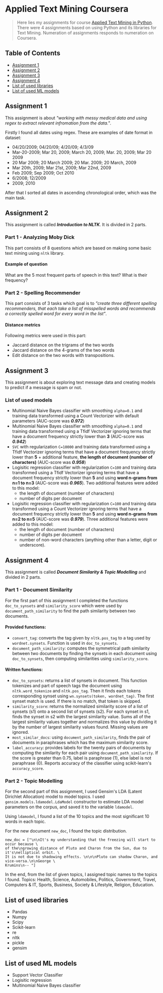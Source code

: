 # Applied Text Mining Coursera
> Here lies my assignments for course [Applied Text Mining in Python](https://www.coursera.org/learn/python-text-mining).
> There were 4 assignments based on using Python and its libraries for Text Mining.
> Numeration of assignments responds to numeration on Coursera.


## Table of Contents
* [Assignment 1](#assignment-1)
* [Assignment 2](#assignment-2)
* [Assignment 3](#assignment-3)
* [Assignment 4](#assignment-4)
* [List of used libraries](#list-of-used-libraries)
* [List of used ML models](#list-of-used-ml-models)


## Assignment 1
This assignment is about *"working with messy medical data and using regex to extract relevant infromation from the data."*.

Firstly I found all dates using regex. These are examples of date format in dataset:

- 04/20/2009; 04/20/09; 4/20/09; 4/3/09
- Mar-20-2009; Mar 20, 2009; March 20, 2009; Mar. 20, 2009; Mar 20 2009
- 20 Mar 2009; 20 March 2009; 20 Mar. 2009; 20 March, 2009
- Mar 20th, 2009; Mar 21st, 2009; Mar 22nd, 2009
- Feb 2009; Sep 2009; Oct 2010
- 6/2008; 12/2009
- 2009; 2010

After that I sorted all dates in ascending chronological order, which was the main task.


## Assignment 2
This assignment is called ***Introduction to NLTK***. It is divided in 2 parts.

### Part 1 - Analyzing Moby Dick
This part consists of 8 questions which are based on making some basic text mining using `nltk` library.

#### Example of question
What are the 5 most frequent parts of speech in this text? What is their frequency?

### Part 2 - Spelling Recommender
This part consists of 3 tasks which goal is to *"create three different spelling recommenders, that each take a list of misspelled words and recommends a correctly spelled word for every word in the list"*.

#### Distance metrics
Following metrics were used in this part:

- Jaccard distance on the trigrams of the two words
- Jaccard distance on the 4-grams of the two words
- Edit distance on the two words with transpositions.


## Assignment 3
This assignment is about exploring text message data and creating models to predict if a message is spam or not.

### List of used models
- Multinomial Naive Bayes classifier with smoothing `alpha=0.1` and training data transformed using a Count Vectorizer with default parameters (AUC-score was ***0.972***)
- Multinomial Naive Bayes classifier with smoothing `alpha=0.1` and training data transformed using a Tfidf Vectorizer ignoring terms that have a document frequency strictly lower than **3** (AUC-score was ***0.942***)
- `SVC` with regularization `C=10000` and training data transformed using a Tfidf Vectorizer ignoring terms that have a document frequency strictly lower than **5** + additional feature, **the length of document (number of characters)** (AUC-score was ***0.958***)
- Logisitic regression classifier with regularization `C=100` and training data transformed using a Tfidf Vectorizer ignoring terms that have a document frequency strictly lower than **5** and using **word n-grams from n=1 to n=3** (AUC-score was ***0.965***). Two additional features were added to this model:
  - the length of document (number of characters)
  - number of digits per document
- Logisitic regression classifier with regularization `C=100` and training data transformed using a Count Vectorizer ignoring terms that have a document frequency strictly lower than **5** and using **word n-grams from n=2 to n=5** (AUC-score was ***0.979***). Three additional features were added to this model:
  - the length of document (number of characters)
  - number of digits per document
  - number of non-word characters (anything other than a letter, digit or underscore).
 
 
## Assignment 4
This assignment is called ***Document Similarity & Topic Modelling*** and divided in 2 parts.

### Part 1 - Document Similarity
For the first part of this assignment I completed the functions `doc_to_synsets` and `similarity_score` which were used by `document_path_similarity` to find the path similarity between two documents.

#### Provided functions:
- `convert_tag`: converts the tag given by `nltk.pos_tag` to a tag used by `wordnet.synsets`. Function is used in `doc_to_synsets`.
- `document_path_similarity`: computes the symmetrical path similarity between two documents by finding the synsets in each document using `doc_to_synsets`, then computing similarities using `similarity_score`.

#### Written functions:
- `doc_to_synsets`: returns a list of synsets in document. This function tokenizes and part of speech tags the document using `nltk.word_tokenize` and `nltk.pos_tag`. Then it finds each tokens corresponding synset using `wn.synsets(token, wordnet_tag)`. The first synset match is used. If there is no match, that token is skipped.
- `similarity_score`: returns the normalized similarity score of a list of synsets (s1) onto a second list of synsets (s2). For each synset in s1, finds the synset in s2 with the largest similarity value. Sums all of the largest similarity values together and normalizes this value by dividing it by the number of largest similarity values found. Missing values are ignored.
- `most_similar_docs`: using `document_path_similarity`, finds the pair of documents in paraphrases which has the maximum similarity score.
- `label_accuracy`: provides labels for the twenty pairs of documents by computing the similarity for each pair using `document_path_similarity`. If the score is greater than 0.75, label is paraphrase (1), else label is not paraphrase (0). Reports accuracy of the classifier using scikit-learn's `accuracy_score`.


### Part 2 - Topic Modelling
For the second part of this assignment, I used Gensim's LDA (Latent Dirichlet Allocation) model to model topics. I used `gensim.models.ldamodel.LdaModel` constructor to estimate LDA model parameters on the corpus, and saved it to the variable `ldamodel`.

Using `ldamodel`, I found a list of the 10 topics and the most significant 10 words in each topic.

For the new document `new_doc`, I found the topic distribution.
```
new_doc = ["\n\nIt's my understanding that the freezing will start to occur because \
of the\ngrowing distance of Pluto and Charon from the Sun, due to it's\nelliptical orbit. \
It is not due to shadowing effects. \n\n\nPluto can shadow Charon, and vice-versa.\n\nGeorge \
Krumins\n-- "]
```

In the end, from the list of given topics, I assigned topic names to the topics I found.
Topics: Health, Science, Automobiles, Politics, Government, Travel, Computers & IT, Sports, Business, Society & Lifestyle, Religion, Education.


## List of used libraries
- Pandas
- Numpy
- Scipy
- Scikit-learn
- re
- nltk
- pickle
- gensim

## List of used ML models
- Support Vector Classifier
- Logisitic regression
- Multinomial Naive Bayes classifier

